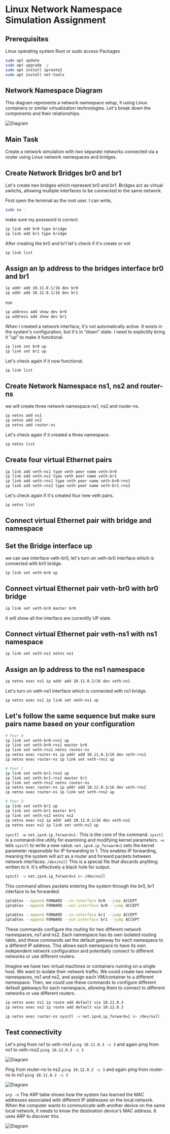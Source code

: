 # Linux Network Namespace Simulation Assignment



## Prerequisites

Linux operating system
Root or sudo access
Packages

```bash
sudo apt update
sudo apt upgrade -y
sudo apt install iproute2
sudo apt install net-tools

```

## Network Namespace Diagram

This diagram represents a network namespace setup, It using Linux containers or similar virtualization technologies. Let's break down the components and their relationships.

![Diagram](./images/diagram_1.png)

## Main Task

Create a network simulation with two separate networks connected via a router using Linux network namespaces and bridges.

## Create Network Bridges br0 and br1

Let's create two bridges which represent br0 and br1. Bridges act as virtual switchs, allowing multiple interfaces to be connected to the same network.

First open the terminal as the root user. I can write, 

```bash
sudo su -

```
make sure my possword is correct.

```bash
ip link add br0 type bridge
ip link add br1 type bridge
```

After creating the br0 and br1 let's check if it's create or not

```bash
ip link list

```


## Assign an Ip address to the bridges interface br0 and br1

```bash
ip addr add 10.11.0.1/16 dev br0
ip addr add 10.12.0.1/16 dev br1

```
run 

```bash
ip address add show dev br0
ip address add show dev br1

```


When i created a network interface, it's not automatically active. It exists in the system's configuration, but it's in "down" state. I need to explicitily bring it "up" to make it functional.

```bash
ip link set br0 up
ip link set br1 up

```
Let's check again if it now functional.

```bash
ip link list

```

## Create Network Namespace ns1, ns2 and router-ns

we will create three network namespace ns1, ns2 and router-ns. 

```bash
ip netns add ns1
ip netns add ns2
ip netns add router-ns

```
Let's check again if it created a three namespace.

```bash
ip netns list

```

## Create four virtual Ethernet pairs

```bash
ip link add veth-ns1 type veth peer name veth-br0
ip link add veth-ns2 type veth peer name veth-br1
ip link add veth-rns1 type veth peer name veth-br0-rns1
ip link add veth-rns2 type veth peer name veth-br1-rns2

```
Let's check again if it's created four new veth pairs.

```bash
ip netns list

```

## Connect virtual Ethernet pair with bridge and namespace

## Set the Bridge interface up

we can see interface veth-br0, let's turn on veth-br0 interface which
is connected with br0 bridge.

```bash
ip link set veth-br0 up 

```
## Connect virtual Ethernet pair veth-br0 with br0 bridge

```bash
ip link set veth-br0 master br0

```
It will show all the interface are currentlly UP state.

## Connect virtual Ethernet pair veth-ns1 with ns1 namespace

```bash
ip link set veth-ns1 netns ns1

```
## Assign an Ip address to the ns1 namespace 

```bash
ip netns exec ns1 ip addr add 10.11.0.2/16 dev veth-ns1

```
Let's turn on veth-ns1 interface which is connected with ns1 bridge.

```bash
ip netns exec ns1 ip link set veth-ns1 up

```
## Let's follow the same sequence but make sure pairs name based on your configuration

```bash
# Peer B
ip link set veth-br0-rns1 up 
ip link set veth-br0-rns1 master br0
ip link set veth-rns1 netns router-ns
ip netns exec router-ns ip addr add 10.11.0.3/16 dev veth-rns1
ip netns exec router-ns ip link set veth-rns1 up

```


```bash
# Peer C
ip link set veth-br1-rns2 up 
ip link set veth-br1-rns2 master br1
ip link set veth-rns2 netns router-ns
ip netns exec router-ns ip addr add 10.12.0.3/16 dev veth-rns2
ip netns exec router-ns ip link set veth-rns2 up

```

```bash
# Peer D
ip link set veth-br1 up 
ip link set veth-br1 master br1
ip link set veth-ns2 netns ns2
ip netns exec ns2 ip addr add 10.12.0.2/16 dev veth-ns2
ip netns exec ns2 ip link set veth-ns2 up
```

`sysctl -w net.ipv4.ip_forward=1` : This is the core of the command.  `sysctl` is a command-line utility for examining and modifying kernel parameters.  `-w` tells `sysctl` to write a new value.  `net.ipv4.ip_forward=1` sets the kernel parameter responsible for IP forwarding to 1.  This enables IP forwarding, meaning the system will act as a router and forward packets between network interfaces. `/dev/null` This is a special file that discards anything written to it. It's effectively a black hole for output.



```bash
sysctl -w net.ipv4.ip_forward=1 &> /dev/null
```
This command allows packets entering the system through the br0, br1 interface to be forwarded.

```bash
iptables --append FORWARD --in-interface br0 --jump ACCEPT
iptables --append FORWARD --out-interface br0 --jump ACCEPT
```

```bash
iptables --append FORWARD --in-interface br1 --jump ACCEPT
iptables --append FORWARD --out-interface br1 --jump ACCEPT
```

These commands configure the routing for two different network namespaces, ns1 and ns2.  Each namespace has its own isolated routing table, and these commands set the default gateway for each namespace to a different IP address. This allows each namespace to have its own independent network configuration and potentially connect to different networks or use different routers.

Imagine we have two virtual machines or containers running on a single host.  We want to isolate their network traffic.  We could create two network namespaces, ns1 and ns2, and assign each VM/container to a different namespace.  Then, we could use these commands to configure different default gateways for each namespace, allowing them to connect to different networks or use different routers.


```bash
ip netns exec ns1 ip route add default via 10.11.0.3
ip netns exec ns2 ip route add default via 10.12.0.3
```

```bash
ip netns exec router-ns sysctl -w net.ipv4.ip_forward=1 &> /dev/null
```

## Test connectivity


Let's ping from ns1 to veth-rns1 `ping 10.11.0.3 -c 3` and again ping from ns1 to veth-rns2 `ping 10.12.0.3 -c 3`

![Diagram](./images/image_5.png)


Ping from router-ns to ns2 `ping 10.12.0.2 -c 3` and again ping from router-ns to ns1 `ping 10.11.0.2 -c 3`

![Diagram](./images/image_6.png)

`arp -n` The ARP table shows how the system has learned the MAC addresses associated with different IP addresses on the local network.  When the computer wants to communicate with another device on the same local network, it needs to know the destination device's MAC address.  It uses ARP to discover this.

![Diagram](./images/image_2.png)